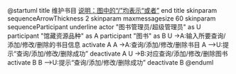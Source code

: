 @startuml
title
 维护书目
 <u>说明：图中的“/”均表示“或者”</u>
end title
skinparam sequenceArrowThickness 2
skinparam maxmessagesize 60
skinparam sequenceParticipant underline
actor "图书管理员/超级管理员" as U
participant "馆藏资源品种" as A
participant "图书" as B
U ->A:输入所要查询/添加/修改/删除的书目信息
activate A
A ->A:查询/添加/修改/删除书目
A -->U:提示“查询/添加/修改/删除成功”
deactivate A
U ->B:对应查询/添加/修改/删除图书
activate B
B -->U:提示“查询/添加/修改/删除成功”
deactivate B
@enduml